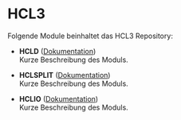 # HCL3

Folgende Module beinhaltet das HCL3 Repository:

- __HCLD__ ([Dokumentation](HCLD))  
	Kurze Beschreibung des Moduls.

- __HCLSPLIT__ ([Dokumentation](HCLSPLIT))  
	Kurze Beschreibung des Moduls.

- __HCLIO__ ([Dokumentation](HCLIO))  
	Kurze Beschreibung des Moduls.